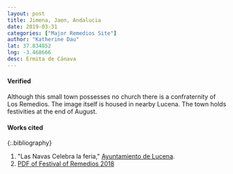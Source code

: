 ```yaml
---
layout: post
title: Jimena, Jaen, Andalucia
date: 2019-03-31
categories: ["Major Remedios Site"]
author: "Katherine Dau"
lat: 37.834852
lng: -3.468666
desc: Ermita de Cánava
---
```

#### Verified
Although this small town possesses no church there is a confraternity of Los Remedios. The image itself is housed in nearby Lucena. The town holds festivities at the end of August.

#### Works cited
{:.bibliography}
1. "Las Navas Celebra la feria," [Ayuntamiento de Lucena](https://www.aytolucena.es/noticia/las-navas-celebra-la-feria-en-honor-ntra-sra-de-los-remedios-del-24-al-27-de-agosto).
2. [PDF of Festival of Remedios 2018](https://www.lucena.es/sites/default/files/noticias/programa_fiestas_las_navas_18.pdf)
